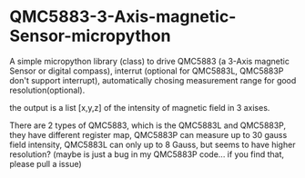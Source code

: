 # QMC5883-3-Axis-magnetic-Sensor-micropython
A simple micropython library (class) to drive QMC5883 (a 3-Axis magnetic Sensor or digital compass), interrut (optional for QMC5883L, QMC5883P don't support interrupt), automatically chosing measurement range for good resolution(optional).

the output is a list [x,y,z] of the intensity of magnetic field in 3 axises.

There are 2 types of QMC5883, which is the QMC5883L and QMC5883P, they have different register map, QMC5883P can measure up to 30 gauss field intensity, QMC5883L can only up to 8 Gauss, but seems to have higher resolution? (maybe is just a bug in my QMC5883P code... if you find that, please pull a issue)
